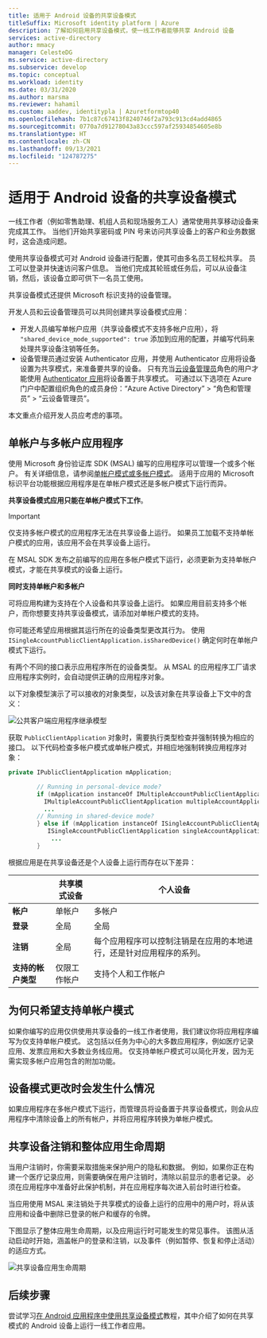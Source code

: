 ```yaml
---
title: 适用于 Android 设备的共享设备模式
titleSuffix: Microsoft identity platform | Azure
description: 了解如何启用共享设备模式，使一线工作者能够共享 Android 设备
services: active-directory
author: mmacy
manager: CelesteDG
ms.service: active-directory
ms.subservice: develop
ms.topic: conceptual
ms.workload: identity
ms.date: 03/31/2020
ms.author: marsma
ms.reviewer: hahamil
ms.custom: aaddev, identitypla | Azuretformtop40
ms.openlocfilehash: 7b1c87c67413f8240746f2a793c913cd4add4865
ms.sourcegitcommit: 0770a7d91278043a83ccc597af25934854605e8b
ms.translationtype: HT
ms.contentlocale: zh-CN
ms.lasthandoff: 09/13/2021
ms.locfileid: "124787275"
---
```

# <a name="shared-device-mode-for-android-devices"></a>适用于 Android 设备的共享设备模式

一线工作者（例如零售助理、机组人员和现场服务工人）通常使用共享移动设备来完成其工作。 当他们开始共享密码或 PIN 号来访问共享设备上的客户和业务数据时，这会造成问题。

使用共享设备模式可对 Android 设备进行配置，使其可由多名员工轻松共享。 员工可以登录并快速访问客户信息。 当他们完成其轮班或任务后，可以从设备注销，然后，该设备立即可供下一名员工使用。

共享设备模式还提供 Microsoft 标识支持的设备管理。

开发人员和云设备管理员可以共同创建共享设备模式应用：

- 开发人员编写单帐户应用（共享设备模式不支持多帐户应用），将 `"shared_device_mode_supported": true` 添加到应用的配置，并编写代码来处理共享设备注销等任务。
- 设备管理员通过安装 Authenticator 应用，并使用 Authenticator 应用将设备设置为共享模式，来准备要共享的设备。 只有充当[云设备管理员](../roles/permissions-reference.md#cloud-device-administrator)角色的用户才能使用 [Authenticator 应用](https://support.microsoft.com/account-billing/how-to-use-the-microsoft-authenticator-app-9783c865-0308-42fb-a519-8cf666fe0acc)将设备置于共享模式。 可通过以下选项在 Azure 门户中配置组织角色的成员身份：“Azure Active Directory” > “角色和管理员” > “云设备管理员”。   

 本文重点介绍开发人员应考虑的事项。

## <a name="single-vs-multiple-account-applications"></a>单帐户与多帐户应用程序

使用 Microsoft 身份验证库 SDK (MSAL) 编写的应用程序可以管理一个或多个帐户。 有关详细信息，请参阅[单帐户模式或多帐户模式](single-multi-account.md)。 适用于应用的 Microsoft 标识平台功能根据应用程序是在单帐户模式还是多帐户模式下运行而异。

**共享设备模式应用只能在单帐户模式下工作**。

> [!IMPORTANT]
> 仅支持多帐户模式的应用程序无法在共享设备上运行。 如果员工加载不支持单帐户模式的应用，该应用不会在共享设备上运行。
>
> 在 MSAL SDK 发布之前编写的应用在多帐户模式下运行，必须更新为支持单帐户模式，才能在共享模式的设备上运行。

**同时支持单帐户和多帐户**

可将应用构建为支持在个人设备和共享设备上运行。 如果应用目前支持多个帐户，而你想要支持共享设备模式，请添加对单帐户模式的支持。

你可能还希望应用根据其运行所在的设备类型更改其行为。 使用 `ISingleAccountPublicClientApplication.isSharedDevice()` 确定何时在单帐户模式下运行。

有两个不同的接口表示应用程序所在的设备类型。 从 MSAL 的应用程序工厂请求应用程序实例时，会自动提供正确的应用程序对象。

以下对象模型演示了可以接收的对象类型，以及该对象在共享设备上下文中的含义：

![公共客户端应用程序继承模型](media/v2-shared-device-mode/ipublic-client-app-inheritance.png)

获取 `PublicClientApplication` 对象时，需要执行类型检查并强制转换为相应的接口。 以下代码检查多帐户模式或单帐户模式，并相应地强制转换应用程序对象：

```java
private IPublicClientApplication mApplication;

        // Running in personal-device mode?
        if (mApplication instanceOf IMultipleAccountPublicClientApplication) {
          IMultipleAccountPublicClientApplication multipleAccountApplication = (IMultipleAccountPublicClientApplication) mApplication;
          ...
        // Running in shared-device mode?
        } else if (mApplication instanceOf ISingleAccountPublicClientApplication) {
           ISingleAccountPublicClientApplication singleAccountApplication = (ISingleAccountPublicClientApplication) mApplication;
            ...
        }
```

根据应用是在共享设备还是个人设备上运行而存在以下差异：

|  | 共享模式设备  | 个人设备 |
|---------|---------|---------|
| **帐户**     | 单帐户 | 多帐户 |
| **登录** | 全局 | 全局 |
| **注销** | 全局 | 每个应用程序可以控制注销是在应用的本地进行，还是针对应用程序的系列。 |
| **支持的帐户类型** | 仅限工作帐户 | 支持个人和工作帐户  |

## <a name="why-you-may-want-to-only-support-single-account-mode"></a>为何只希望支持单帐户模式

如果你编写的应用仅供使用共享设备的一线工作者使用，我们建议你将应用程序编写为仅支持单帐户模式。 这包括以任务为中心的大多数应用程序，例如医疗记录应用、发票应用和大多数业务线应用。 仅支持单帐户模式可以简化开发，因为无需实现多帐户应用包含的附加功能。

## <a name="what-happens-when-the-device-mode-changes"></a>设备模式更改时会发生什么情况

如果应用程序在多帐户模式下运行，而管理员将设备置于共享设备模式，则会从应用程序中清除设备上的所有帐户，并将应用程序转换为单帐户模式。

## <a name="shared-device-sign-out-and-the-overall-app-lifecycle"></a>共享设备注销和整体应用生命周期

当用户注销时，你需要采取措施来保护用户的隐私和数据。 例如，如果你正在构建一个医疗记录应用，则需要确保在用户注销时，清除以前显示的患者记录。 必须在应用程序中准备好此保护机制，并在应用程序每次进入前台时进行检查。

当应用使用 MSAL 来注销处于共享模式的设备上运行的应用中的用户时，将从该应用和设备中删除已登录的帐户和缓存的令牌。

下图显示了整体应用生命周期，以及应用运行时可能发生的常见事件。 该图从活动启动时开始，涵盖帐户的登录和注销，以及事件（例如暂停、恢复和停止活动）的适应方式。

![共享设备应用生命周期](media/v2-shared-device-mode/lifecycle.png)

## <a name="next-steps"></a>后续步骤

尝试学习[在 Android 应用程序中使用共享设备模式](tutorial-v2-shared-device-mode.md)教程，其中介绍了如何在共享模式的 Android 设备上运行一线工作者应用。
